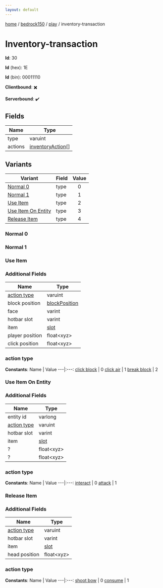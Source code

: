 ```yaml
---
layout: default
---
```


[home](/)  /  [bedrock150](/protocol/bedrock150)  /  [play](/protocol/bedrock150/play)  /  inventory-transaction

# Inventory-transaction

**Id**: 30

**Id** (hex): 1E

**Id** (bin): 00011110

**Clientbound**: ✖️

**Serverbound**: ✔️

## Fields

Name | Type
---|---
type | varuint
actions | [inventoryAction](/protocol/bedrock150/types/inventory-action)[]

## Variants

Variant | Field | Value
---|---|:---:
[Normal 0](#normal_0) | type | 0
[Normal 1](#normal_1) | type | 1
[Use Item](#use_item) | type | 2
[Use Item On Entity](#use_item_on_entity) | type | 3
[Release Item](#release_item) | type | 4

### Normal 0

### Normal 1

### Use Item

### Additional Fields

Name | Type
---|---
[action type](#use-item_action-type) | varuint
block position | [blockPosition](/protocol/bedrock150/types/block-position)
face | varint
hotbar slot | varint
item | [slot](/protocol/bedrock150/types/slot)
player position | float&lt;xyz&gt;
click position | float&lt;xyz&gt;

### action type

**Constants**:
Name | Value
---|:---:
[click block](use-item_action-type_click-block) | 0
[click air](use-item_action-type_click-air) | 1
[break block](use-item_action-type_break-block) | 2

### Use Item On Entity

### Additional Fields

Name | Type
---|---
entity id | varlong
[action type](#use-item-on-entity_action-type) | varuint
hotbar slot | varint
item | [slot](/protocol/bedrock150/types/slot)
? | float&lt;xyz&gt;
? | float&lt;xyz&gt;

### action type

**Constants**:
Name | Value
---|:---:
[interact](use-item-on-entity_action-type_interact) | 0
[attack](use-item-on-entity_action-type_attack) | 1

### Release Item

### Additional Fields

Name | Type
---|---
[action type](#release-item_action-type) | varuint
hotbar slot | varint
item | [slot](/protocol/bedrock150/types/slot)
head position | float&lt;xyz&gt;

### action type

**Constants**:
Name | Value
---|:---:
[shoot bow](release-item_action-type_shoot-bow) | 0
[consume](release-item_action-type_consume) | 1

